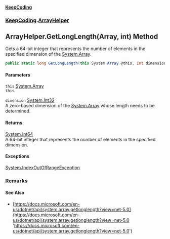 #### [KeepCoding](index.md 'index')
### [KeepCoding](KeepCoding.md 'KeepCoding').[ArrayHelper](KeepCoding_ArrayHelper.md 'KeepCoding.ArrayHelper')
## ArrayHelper.GetLongLength(Array, int) Method
Gets a 64-bit integer that represents the number of elements in the specified dimension of the [System.Array](https://docs.microsoft.com/en-us/dotnet/api/System.Array 'System.Array').  
```csharp
public static long GetLongLength(this System.Array @this, int dimension);
```
#### Parameters
<a name='KeepCoding_ArrayHelper_GetLongLength(System_Array_int)_this'></a>
`this` [System.Array](https://docs.microsoft.com/en-us/dotnet/api/System.Array 'System.Array')  
`this`
  
<a name='KeepCoding_ArrayHelper_GetLongLength(System_Array_int)_dimension'></a>
`dimension` [System.Int32](https://docs.microsoft.com/en-us/dotnet/api/System.Int32 'System.Int32')  
A zero-based dimension of the [System.Array](https://docs.microsoft.com/en-us/dotnet/api/System.Array 'System.Array') whose length needs to be determined.
  
#### Returns
[System.Int64](https://docs.microsoft.com/en-us/dotnet/api/System.Int64 'System.Int64')  
A 64-bit integer that represents the number of elements in the specified dimension.
#### Exceptions
[System.IndexOutOfRangeException](https://docs.microsoft.com/en-us/dotnet/api/System.IndexOutOfRangeException 'System.IndexOutOfRangeException')  
### Remarks
#### See Also
- [https://docs.microsoft.com/en-us/dotnet/api/system.array.getlonglength?view=net-5.0](https://docs.microsoft.com/en-us/dotnet/api/system.array.getlonglength?view=net-5.0 'https://docs.microsoft.com/en-us/dotnet/api/system.array.getlonglength?view=net-5.0')
